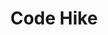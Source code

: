 ---
git: https://github.com/code-hike/codehike
logohandle: codehike
sort: codehike
title: Code Hike
twitter: https://x.com/codehike_
website: https://codehike.org/
---